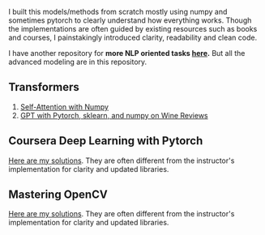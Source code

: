 I built this models/methods from scratch mostly using numpy and sometimes pytorch to clearly understand how everything works. Though the implementations are often guided by existing resources such as books and courses, I painstakingly introduced clarity, readability and clean code.

I have another repository for **more NLP oriented tasks [here](https://github.com/adhocmaster/nlp-practice).** But all the advanced modeling are in this repository.


## Transformers
1. [Self-Attention with Numpy](./transformers/self-attention.ipynb)
2. [GPT with Pytorch, sklearn, and numpy on Wine Reviews](./transformers/GDL-gpt.ipynb)


## Coursera Deep Learning with Pytorch
[Here are my solutions](./deep-learning-v2-pytorch-master/). They are often different from the instructor's implementation for clarity and updated libraries. 

## Mastering OpenCV
[Here are my solutions](./mastering-opencv/). They are often different from the instructor's implementation for clarity and updated libraries. 